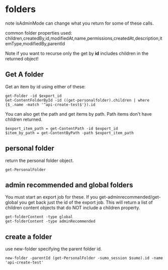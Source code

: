 # folders
note isAdminMode can change what you return for some of these calls.

common folder properties used:
children,createdBy,id,modifiedAt,name,permissions,createdAt,description,itemType,modifiedBy,parentId

Note if you want to recurse only the get by **id** includes children in the returned object!

## Get A folder
Get an item by id using either of these:
```
get-Folder -id $export_id  
Get-ContentFolderById -id ((get-personalfolder).children | where {$_.name -match '^api-create-test$'}).id
```

You can also get the path and get items by path. Path items don't have children returned.
```
$export_item_path = get-ContentPath -id $export_id
$item_by_path = get-ContentByPath -path $export_item_path
```

## personal folder
return the personal folder object.

```
get-PersonalFolder  
```

## admin recommended and global folders
You must start an export job for these. If you get-adminrecommended/get-global you get back just the id of the export job.
This will return a list of children content objects that do NOT include a children property.

```
get-folderContent -type global
get-folderContent -type adminRecommended
``` 

## create a folder
use new-folder specifying the parent folder id.

```
new-folder -parentId (get-PersonalFolder -sumo_session $sumo).id -name 'api-create-test'
```
